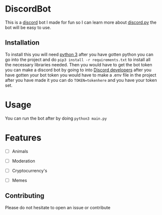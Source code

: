 # DiscordBot

This is a [discord](https://discord.com/) bot I made for fun so I can learn more about [discord.py](https://github.com/Rapptz/discord.py) the bot will be easy to use.
## Installation
To install this you will need [python 3](https://www.python.org/downloads/) after you have gotten python you can go into the project and do ``pip3 install -r requirements.txt`` to install all the necessary libraries needed. Then you would have to get the bot token you can make a discord bot by going to into [Discord developers](https://discord.com/developers/applications) after you have gotten your bot token you would have to make a .env file in the project after you have made it you can do ``TOKEN=tokenhere`` and you have your token set.

# Usage
You can run the bot after by doing ``python3 main.py``

# Features
- [ ] Animals
- [ ] Moderation
- [ ] Cryptocurrency's
- [ ] Memes
 

## Contributing
Please do not hesitate to open an issue or contribute